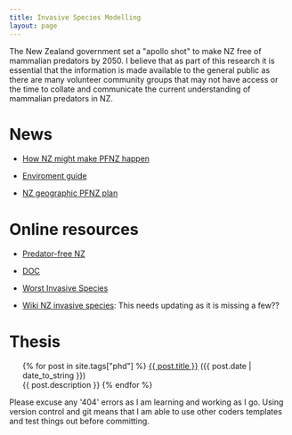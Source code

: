 ```yaml
---
title: Invasive Species Modelling
layout: page
---
```


The New Zealand government set a "apollo shot" to make NZ free of mammalian predators by 2050. I believe that as part of this research it is essential that the information is made available to the general public as there are many volunteer community groups that may not have access or the time to collate and communicate the current understanding of mammalian predators in NZ.

# News

- [How NZ might make PFNZ happen](https://news.nationalgeographic.com/2016/07/new-zealand-invasives-islands-rats-kiwis-conservation/)

- [Enviroment guide](http://www.environmentguide.org.nz/issues/biodiversity/key-threats/invasive-species/)

- [NZ geographic PFNZ plan](https://www.wired.com/2016/07/new-zealand-plans-kill-non-human-invasive-mammals/)

# Online resources

- [Predator-free NZ](https://predatorfreenz.org/)

- [DOC]()

- [Worst Invasive Species](https://www.worldatlas.com/articles/the-worst-invasive-mammal-species.html)

- [Wiki NZ invasive species](): This needs updating as it is missing a few??

# Thesis

<div class="post">
<ul>
{% for post in site.tags["phd"] %}
  <a href="{{ post.url }}">{{ post.title }}</a> ({{ post.date | date_to_string }})<br>
    {{ post.description }}
{% endfor %}
</ul>
</div>

Please excuse any '404' errors as I am learning and working as I go. Using version control and git means that I am able to use other coders templates and test things out before committing.